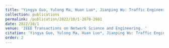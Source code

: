 ```yaml
---
title: "Yingya Guo, Yulong Ma, Huan Luo*, Jianping Wu: Traffic Engineering in a Shared Inter-DC WAN via Deep Reinforcement Learning[J]."
collection: publications
permalink: /publication/2022/10/1-2870-2881
date: 2022/10/1
venue: 'IEEE Transactions on Network Science and Engineering. '
citation: 'Yingya Guo, Yulong Ma, Huan Luo*, Jianping Wu: Traffic Engineering in a Shared Inter-DC WAN via Deep Reinforcement Learning[J]. '
order: 2
---
```

